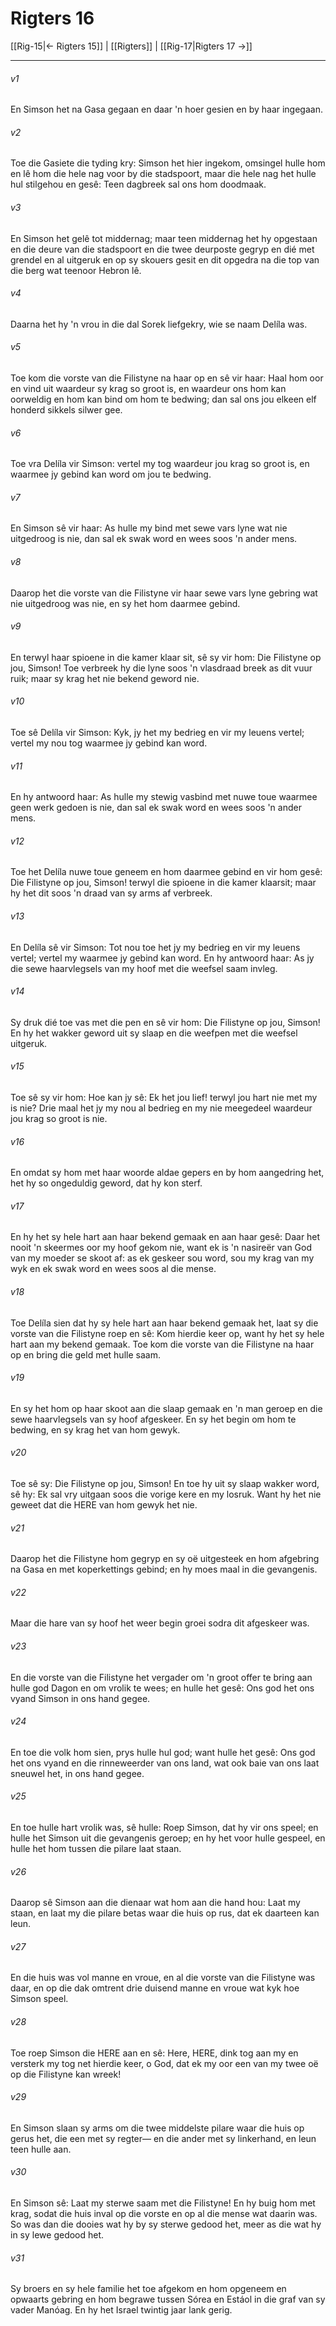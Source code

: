 # Rigters 16

[[Rig-15|← Rigters 15]] | [[Rigters]] | [[Rig-17|Rigters 17 →]]
***

###### v1
En Simson het na Gasa gegaan en daar 'n hoer gesien en by haar ingegaan. 
###### v2
Toe die Gasiete die tyding kry: Simson het hier ingekom, omsingel hulle hom en lê hom die hele nag voor by die stadspoort, maar die hele nag het hulle hul stilgehou en gesê: Teen dagbreek sal ons hom doodmaak. 
###### v3
En Simson het gelê tot middernag; maar teen middernag het hy opgestaan en die deure van die stadspoort en die twee deurposte gegryp en dié met grendel en al uitgeruk en op sy skouers gesit en dit opgedra na die top van die berg wat teenoor Hebron lê. 
###### v4
Daarna het hy 'n vrou in die dal Sorek liefgekry, wie se naam Delíla was. 
###### v5
Toe kom die vorste van die Filistyne na haar op en sê vir haar: Haal hom oor en vind uit waardeur sy krag so groot is, en waardeur ons hom kan oorweldig en hom kan bind om hom te bedwing; dan sal ons jou elkeen elf honderd sikkels silwer gee. 
###### v6
Toe vra Delíla vir Simson: vertel my tog waardeur jou krag so groot is, en waarmee jy gebind kan word om jou te bedwing. 
###### v7
En Simson sê vir haar: As hulle my bind met sewe vars lyne wat nie uitgedroog is nie, dan sal ek swak word en wees soos 'n ander mens. 
###### v8
Daarop het die vorste van die Filistyne vir haar sewe vars lyne gebring wat nie uitgedroog was nie, en sy het hom daarmee gebind. 
###### v9
En terwyl haar spioene in die kamer klaar sit, sê sy vir hom: Die Filistyne op jou, Simson! Toe verbreek hy die lyne soos 'n vlasdraad breek as dit vuur ruik; maar sy krag het nie bekend geword nie. 
###### v10
Toe sê Delíla vir Simson: Kyk, jy het my bedrieg en vir my leuens vertel; vertel my nou tog waarmee jy gebind kan word. 
###### v11
En hy antwoord haar: As hulle my stewig vasbind met nuwe toue waarmee geen werk gedoen is nie, dan sal ek swak word en wees soos 'n ander mens. 
###### v12
Toe het Delíla nuwe toue geneem en hom daarmee gebind en vir hom gesê: Die Filistyne op jou, Simson! terwyl die spioene in die kamer klaarsit; maar hy het dit soos 'n draad van sy arms af verbreek. 
###### v13
En Delíla sê vir Simson: Tot nou toe het jy my bedrieg en vir my leuens vertel; vertel my waarmee jy gebind kan word. En hy antwoord haar: As jy die sewe haarvlegsels van my hoof met die weefsel saam invleg. 
###### v14
Sy druk dié toe vas met die pen en sê vir hom: Die Filistyne op jou, Simson! En hy het wakker geword uit sy slaap en die weefpen met die weefsel uitgeruk. 
###### v15
Toe sê sy vir hom: Hoe kan jy sê: Ek het jou lief! terwyl jou hart nie met my is nie? Drie maal het jy my nou al bedrieg en my nie meegedeel waardeur jou krag so groot is nie. 
###### v16
En omdat sy hom met haar woorde aldae gepers en by hom aangedring het, het hy so ongeduldig geword, dat hy kon sterf. 
###### v17
En hy het sy hele hart aan haar bekend gemaak en aan haar gesê: Daar het nooit 'n skeermes oor my hoof gekom nie, want ek is 'n nasireër van God van my moeder se skoot af: as ek geskeer sou word, sou my krag van my wyk en ek swak word en wees soos al die mense. 
###### v18
Toe Delíla sien dat hy sy hele hart aan haar bekend gemaak het, laat sy die vorste van die Filistyne roep en sê: Kom hierdie keer op, want hy het sy hele hart aan my bekend gemaak. Toe kom die vorste van die Filistyne na haar op en bring die geld met hulle saam. 
###### v19
En sy het hom op haar skoot aan die slaap gemaak en 'n man geroep en die sewe haarvlegsels van sy hoof afgeskeer. En sy het begin om hom te bedwing, en sy krag het van hom gewyk. 
###### v20
Toe sê sy: Die Filistyne op jou, Simson! En toe hy uit sy slaap wakker word, sê hy: Ek sal vry uitgaan soos die vorige kere en my losruk. Want hy het nie geweet dat die HERE van hom gewyk het nie. 
###### v21
Daarop het die Filistyne hom gegryp en sy oë uitgesteek en hom afgebring na Gasa en met koperkettings gebind; en hy moes maal in die gevangenis. 
###### v22
Maar die hare van sy hoof het weer begin groei sodra dit afgeskeer was. 
###### v23
En die vorste van die Filistyne het vergader om 'n groot offer te bring aan hulle god Dagon en om vrolik te wees; en hulle het gesê: Ons god het ons vyand Simson in ons hand gegee. 
###### v24
En toe die volk hom sien, prys hulle hul god; want hulle het gesê: Ons god het ons vyand en die rinneweerder van ons land, wat ook baie van ons laat sneuwel het, in ons hand gegee. 
###### v25
En toe hulle hart vrolik was, sê hulle: Roep Simson, dat hy vir ons speel; en hulle het Simson uit die gevangenis geroep; en hy het voor hulle gespeel, en hulle het hom tussen die pilare laat staan. 
###### v26
Daarop sê Simson aan die dienaar wat hom aan die hand hou: Laat my staan, en laat my die pilare betas waar die huis op rus, dat ek daarteen kan leun. 
###### v27
En die huis was vol manne en vroue, en al die vorste van die Filistyne was daar, en op die dak omtrent drie duisend manne en vroue wat kyk hoe Simson speel. 
###### v28
Toe roep Simson die HERE aan en sê: Here, HERE, dink tog aan my en versterk my tog net hierdie keer, o God, dat ek my oor een van my twee oë op die Filistyne kan wreek! 
###### v29
En Simson slaan sy arms om die twee middelste pilare waar die huis op gerus het, die een met sy regter— en die ander met sy linkerhand, en leun teen hulle aan. 
###### v30
En Simson sê: Laat my sterwe saam met die Filistyne! En hy buig hom met krag, sodat die huis inval op die vorste en op al die mense wat daarin was. So was dan die dooies wat hy by sy sterwe gedood het, meer as die wat hy in sy lewe gedood het. 
###### v31
Sy broers en sy hele familie het toe afgekom en hom opgeneem en opwaarts gebring en hom begrawe tussen Sórea en Estáol in die graf van sy vader Manóag. En hy het Israel twintig jaar lank gerig. 
